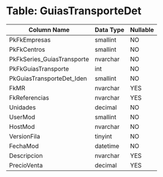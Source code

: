 # Table: GuiasTransporteDet

| Column Name | Data Type | Nullable |
|-------------|-----------|----------|
| PkFkEmpresas | smallint | NO |
| PkFkCentros | smallint | NO |
| PkFkSeries_GuiasTransporte | nvarchar | NO |
| PkFkGuiasTransporte | int | NO |
| PkGuiasTransporteDet_Iden | smallint | NO |
| FkMR | nvarchar | YES |
| FkReferencias | nvarchar | YES |
| Unidades | decimal | NO |
| UserMod | smallint | NO |
| HostMod | nvarchar | NO |
| VersionFila | tinyint | NO |
| FechaMod | datetime | NO |
| Descripcion | nvarchar | YES |
| PrecioVenta | decimal | YES |
